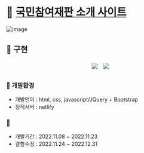 # :page_facing_up: <a href="https://www.xn--3e0b39ycphhxbiwjool.kr/summary/intro.php">국민참여재판 소개 사이트<a/>
![image](https://user-images.githubusercontent.com/55049159/210795554-effbd65b-cee7-48dc-b35c-744b1bd93351.png)

## :diamond_shape_with_a_dot_inside: 구현
  <p align="center">
    <img src="https://user-images.githubusercontent.com/55049159/210798407-cdb0d71c-63c6-4bc8-a5ad-032f1ea906d6.gif" style="margin:5px;">
    <img src="https://user-images.githubusercontent.com/55049159/210797437-0cce5080-7619-4943-9a1d-04b682dd25d7.gif" style="margin:5px;">
  </p>

### :file_folder: 개발환경
- 개발언어 : html, css, javascript/JQuery + Bootstrap
- 정적서버 : netlify 

### :date: 
- 개발기간 : 2022.11.08 ~ 2022.11.23
- 결함수정 : 2022.11.24 ~ 2022.12.31




